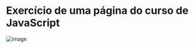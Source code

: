 # Exercício de uma página do curso de JavaScript
![image](https://github.com/user-attachments/assets/8658642a-351a-4fad-8f8c-6479c57462a2)
